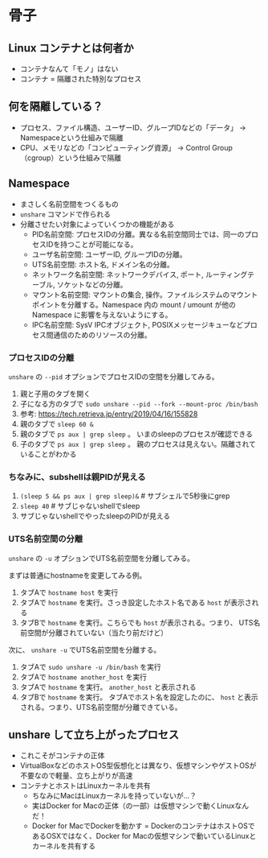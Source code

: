 # 骨子

## Linux コンテナとは何者か

- コンテナなんて「モノ」はない
- コンテナ = 隔離された特別なプロセス

## 何を隔離している？
- プロセス、ファイル構造、ユーザーID、グループIDなどの「データ」 -> Namespaceという仕組みで隔離
- CPU、メモリなどの「コンピューティング資源」 -> Control Group（cgroup）という仕組みで隔離

## Namespace
- まさしく名前空間をつくるもの
- `unshare` コマンドで作られる
- 分離させたい対象によっていくつかの機能がある
  - PID名前空間: プロセスIDの分離。異なる名前空間同士では、同一のプロセスIDを持つことが可能になる。
  - ユーザ名前空間: ユーザーID, グループIDの分離。
  - UTS名前空間: ホスト名, ドメイン名の分離。
  - ネットワーク名前空間: ネットワークデバイス, ポート, ルーティングテーブル, ソケットなどの分離。
  - マウント名前空間: マウントの集合, 操作。ファイルシステムのマウントポイントを分離する。Namespace 内の mount / umount が他の Namespace に影響を与えないようにする。
  - IPC名前空間: SysV IPCオブジェクト, POSIXメッセージキューなどプロセス間通信のためのリソースの分離。

### プロセスIDの分離
`unshare` の `--pid` オプションでプロセスIDの空間を分離してみる。

1. 親と子用のタブを開く
1. 子になる方のタブで `sudo unshare --pid --fork --mount-proc /bin/bash` 
  1. 参考: https://tech.retrieva.jp/entry/2019/04/16/155828
1. 親のタブで `sleep 60 &` 
1. 親のタブで `ps aux | grep sleep` 。 いまのsleepのプロセスが確認できる
2. 子のタブで `ps aux | grep sleep` 。 親のプロセスは見えない。隔離されていることがわかる

### ちなみに、subshellは親PIDが見える
1. `(sleep 5 && ps aux | grep sleep)&` # サブシェルで5秒後にgrep
1. `sleep 40` # サブじゃないshellでsleep
1. サブじゃないshellでやったsleepのPIDが見える

### UTS名前空間の分離
`unshare` の `-u` オプションでUTS名前空間を分離してみる。

まずは普通にhostnameを変更してみる例。

1. タブAで `hostname host` を実行
1. タブAで `hostname` を実行。さっき設定したホスト名である `host` が表示される
1. タブBで `hostname` を実行。こちらでも `host` が表示される。つまり、 UTS名前空間が分離されていない（当たり前だけど）

次に、 `unshare -u` でUTS名前空間を分離する。

1. タブAで `sudo unshare -u /bin/bash` を実行
1. タブAで `hostname another_host` を実行
1. タブAで `hostname` を実行。 `another_host` と表示される
1. タブBで `hostname` を実行。 タブAでホスト名を設定したのに、 `host` と表示される。つまり、UTS名前空間が分離できている。

## unshare して立ち上がったプロセス
- これこそがコンテナの正体
- VirtualBoxなどのホストOS型仮想化とは異なり、仮想マシンやゲストOSが不要なので軽量、立ち上がりが高速
- コンテナとホストはLinuxカーネルを共有
  - ちなみにMacはLinuxカーネルを持っていないが...？
  - 実はDocker for Macの正体（の一部）は仮想マシンで動くLinuxなんだ！
  - Docker for MacでDockerを動かす = DockerのコンテナはホストOSであるOSXではなく、Docker for Macの仮想マシンで動いているLinuxとカーネルを共有する

